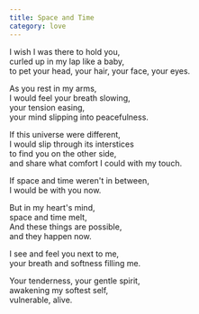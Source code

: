 ```yaml
---
title: Space and Time
category: love
---
```


I wish I was there to hold you,  
curled up in my lap like a baby,  
to pet your head, your hair, your face, your eyes.  

As you rest in my arms,   
I would feel your breath slowing,  
your tension easing,  
your mind slipping into peacefulness.

If this universe were different,  
I would slip through its interstices    
to find you on the other side,  
and share what comfort I could with my touch.

If space and time weren't in between,   
I would be with you now.

But in my heart's mind,     
space and time melt,    
And these things are possible,  
and they happen now.  

I see and feel you next to me,  
your breath and softness filling me.

Your tenderness, your gentle spirit,  
awakening my softest self,  
vulnerable, alive.
